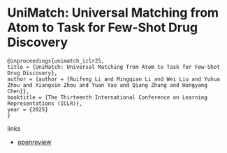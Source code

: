 # UniMatch: Universal Matching from Atom to Task for Few-Shot Drug Discovery

```
@inproceedings{unimatch_iclr25,
title = {UniMatch: Universal Matching from Atom to Task for Few-Shot Drug Discovery},
author = {author = {Ruifeng Li and Mingqian Li and Wei Liu and Yuhua Zhou and Xiangxin Zhou and Yuan Yao and Qiang Zhang and Hongyang Chen}},
booktitle = {The Thirteenth International Conference on Learning Representations (ICLR)},
year = {2025}
}
```

links
- [openreview](https://openreview.net/forum?id=v9EjwMM55Y)
